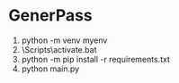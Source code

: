 # GenerPass

1) python -m venv myenv
2) <venv>\Scripts\activate.bat
3) python -m pip install -r requirements.txt
4) python main.py
